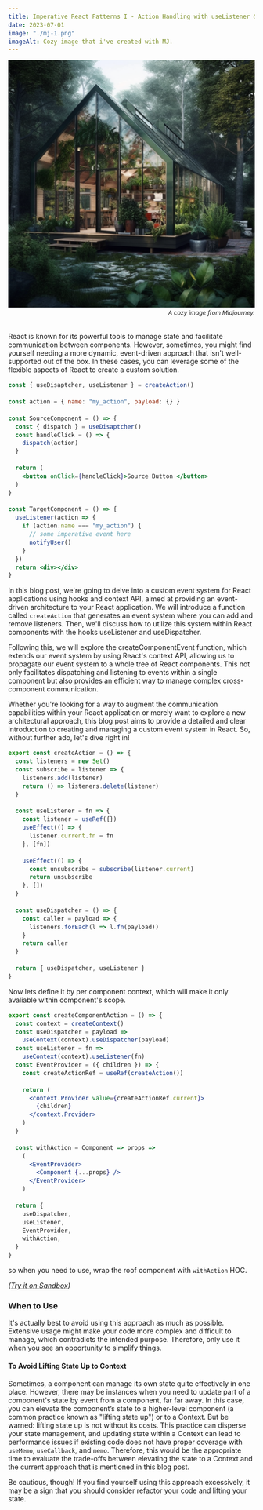 ```yaml
---
title: Imperative React Patterns I - Action Handling with useListener & useDispatcher
date: 2023-07-01
image: "./mj-1.png"
imageAlt: Cozy image that i've created with MJ.
---
```


<figure style="margin: 0; margin-bottom: 32px;">
  <img src="./mj-1.png" alt="A cozy image from Midjourney" title="A cozy image from Midjourney" >
    <figcaption>
      <i style="display: flex; justify-content: flex-end; font-size: 12px; color: var(--theme-ui-colors-muted);">A cozy image from Midjourney.</i>
    </figcaption>
</figure>

React is known for its powerful tools to manage state and facilitate communication between components. However, sometimes, you might find yourself needing a more dynamic, event-driven approach that isn't well-supported out of the box. In these cases, you can leverage some of the flexible aspects of React to create a custom solution.

```jsx
const { useDisaptcher, useListener } = createAction()

const action = { name: "my_action", payload: {} }

const SourceComponent = () => {
  const { dispatch } = useDisaptcher()
  const handleClick = () => {
    dispatch(action)
  }

  return (
    <button onClick={handleClick}>Source Button </button>
  )
}

const TargetComponent = () => {
  useListener(action => {
    if (action.name === "my_action") {
      // some imperative event here
      notifyUser()
    }
  })
  return <div></div>
}
```

In this blog post, we're going to delve into a custom event system for React applications using hooks and context API, aimed at providing an event-driven architecture to your React application. We will introduce a function called `createAction` that generates an event system where you can add and remove listeners. Then, we'll discuss how to utilize this system within React components with the hooks useListener and useDispatcher.

Following this, we will explore the createComponentEvent function, which extends our event system by using React's context API, allowing us to propagate our event system to a whole tree of React components. This not only facilitates dispatching and listening to events within a single component but also provides an efficient way to manage complex cross-component communication.

Whether you're looking for a way to augment the communication capabilities within your React application or merely want to explore a new architectural approach, this blog post aims to provide a detailed and clear introduction to creating and managing a custom event system in React. So, without further ado, let's dive right in!

```jsx
export const createAction = () => {
  const listeners = new Set()
  const subscribe = listener => {
    listeners.add(listener)
    return () => listeners.delete(listener)
  }

  const useListener = fn => {
    const listener = useRef({})
    useEffect(() => {
      listener.current.fn = fn
    }, [fn])

    useEffect(() => {
      const unsubscribe = subscribe(listener.current)
      return unsubscribe
    }, [])
  }

  const useDispatcher = () => {
    const caller = payload => {
      listeners.forEach(l => l.fn(payload))
    }
    return caller
  }

  return { useDispatcher, useListener }
}
```

Now lets define it by per component context, which will make it only avaliable within component's scope.

```jsx
export const createComponentAction = () => {
  const context = createContext()
  const useDispatcher = payload =>
    useContext(context).useDispatcher(payload)
  const useListener = fn =>
    useContext(context).useListener(fn)
  const EventProvider = ({ children }) => {
    const createActionRef = useRef(createAction())

    return (
      <context.Provider value={createActionRef.current}>
        {children}
      </context.Provider>
    )
  }

  const withAction = Component => props =>
    (
      <EventProvider>
        <Component {...props} />
      </EventProvider>
    )

  return {
    useDispatcher,
    useListener,
    EventProvider,
    withAction,
  }
}
```

so when you need to use, wrap the roof component with `withAction` HOC.

_([Try it on Sandbox](https://codesandbox.io/s/uselistener-usedispatch-kfqtdf))_

### When to Use

It's actually best to avoid using this approach as much as possible. Extensive usage might make your code more complex and difficult to manage, which contradicts the intended purpose. Therefore, only use it when you see an opportunity to simplify things.

#### To Avoid Lifting State Up to Context

Sometimes, a component can manage its own state quite effectively in one place. However, there may be instances when you need to update part of a component's state by event from a component, far far away. In this case, you can elevate the component’s state to a higher-level component (a common practice known as "lifting state up") or to a Context. But be warned: lifting state up is not without its costs. This practice can disperse your state management, and updating state within a Context can lead to performance issues if existing code does not have proper coverage with `useMemo`, `useCallback`, and `memo`. Therefore, this would be the appropriate time to evaluate the trade-offs between elevating the state to a Context and the current approach that is mentioned in this blog post.

Be cautious, though! If you find yourself using this approach excessively, it may be a sign that you should consider refactor your code and lifting your state.

